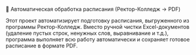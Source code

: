 📅 Автоматическая обработка расписания (Ректор-Колледж → PDF)

Этот проект автоматизирует подготовку расписания, выгруженного из программы Ректор-Колледж.
Вместо ручной чистки Excel-документов (удаление пустых строк, ненужных слов, выравнивание и т.д.), программа выполняет всю работу автоматически и сохраняет готовое расписание в формате PDF.
